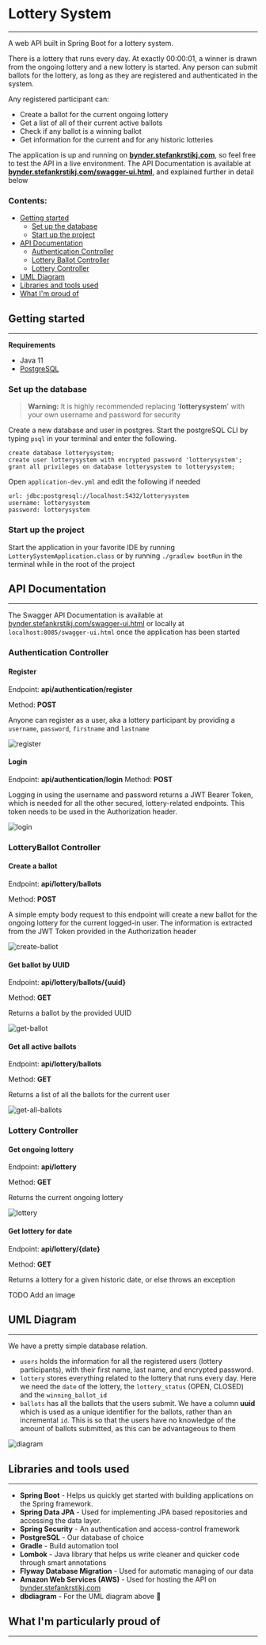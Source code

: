 # Lottery System

---
A web API built in Spring Boot for a lottery system.

There is a lottery that runs every day. At exactly 00:00:01, a winner is drawn from the ongoing lottery and a new
lottery is started. Any person can submit ballots for the lottery, as long as they are registered and authenticated in
the system.

Any registered participant can:

- Create a ballot for the current ongoing lottery
- Get a list of all of their current active ballots
- Check if any ballot is a winning ballot
- Get information for the current and for any historic lotteries

The application is up and running on **[bynder.stefankrstikj.com]()**, so feel free to test the API in a live
environment. The API Documentation is available at **[bynder.stefankrstikj.com/swagger-ui.html]()**, and explained
further in detail below

### Contents:

- [Getting started](#getting-started)
    - [Set up the database](#set-up-the-database)
    - [Start up the project](#start-up-the-project)
- [API Documentation](#api-documentation)
    - [Authentication Controller](#authentication-controller)
    - [Lottery Ballot Controller](#lotteryballot-controller)
    - [Lottery Controller](#lottery-controller)
- [UML Diagram](#uml-diagram)
- [Libraries and tools used](#libraries-and-tools-used)
- [What I'm proud of](#what-im-particularly-proud-of)

## Getting started

---
**Requirements**

- Java 11
- [PostgreSQL](https://www.postgresql.org/download/)

### Set up the database

> **Warning:**
> It is highly recommended replacing '**lotterysystem**' with your own username and password for security

Create a new database and user in postgres. Start the postgreSQL CLI by typing `psql` in your terminal and enter the
following.

```
create database lotterysystem;
create user lotterysystem with encrypted password 'lotterysystem';
grant all privileges on database lotterysystem to lotterysystem;
```

Open `application-dev.yml` and edit the following if needed

```
url: jdbc:postgresql://localhost:5432/lotterysystem
username: lotterysystem
password: lotterysystem
```

### Start up the project

Start the application in your favorite IDE by running `LotterySystemApplication.class`
or by running `./gradlew bootRun` in the terminal while in the root of the project

## API Documentation

---

The Swagger API Documentation is available at [bynder.stefankrstikj.com/swagger-ui.html]() or locally
at `localhost:8085/swagger-ui.html` once the application has been started

### Authentication Controller

#### Register

Endpoint: **api/authentication/register**

Method: **POST**

Anyone can register as a user, aka a lottery participant by providing a `username`, `password`, `firstname`
and `lastname`

![register](img/api/register.png)

#### Login

Endpoint: **api/authentication/login**
Method: **POST**

Logging in using the username and password returns a JWT Bearer Token, which is needed for all the other secured,
lottery-related endpoints. This token needs to be used in the Authorization header.

![login](img/api/login.png)

### LotteryBallot Controller

#### Create a ballot

Endpoint: **api/lottery/ballots**

Method: **POST**

A simple empty body request to this endpoint will create a new ballot for the ongoing lottery for the current logged-in
user. The information is extracted from the JWT Token provided in the Authorization header

![create-ballot](img/api/create-ballot.png)

#### Get ballot by UUID

Endpoint: **api/lottery/ballots/{uuid}**

Method: **GET**

Returns a ballot by the provided UUID

![get-ballot](img/api/get-ballot-by-uuid.png)

#### Get all active ballots

Endpoint: **api/lottery/ballots**

Method: **GET**

Returns a list of all the ballots for the current user

![get-all-ballots](img/api/get-all-ballots.png)

### Lottery Controller

#### Get ongoing lottery

Endpoint: **api/lottery**

Method: **GET**

Returns the current ongoing lottery

![lottery](img/api/get-ongoing-lottery.png)

#### Get lottery for date

Endpoint: **api/lottery/{date}**

Method: **GET**

Returns a lottery for a given historic date, or else throws an exception

TODO Add an image

## UML Diagram

---
We have a pretty simple database relation.

- `users` holds the information for all the registered users (lottery participants), with their first name, last name,
  and encrypted password.
- `lottery` stores everything related to the lottery that runs every day. Here we need the `date` of the lottery,
  the `lottery_status` (OPEN, CLOSED) and the `winning_ballot_id`
- `ballots` has all the ballots that the users submit. We have a column **uuid** which is used as a unique identifier
  for the ballots, rather than an incremental `id`. This is so that the users have no knowledge of the amount of ballots
  submitted, as this can be advantageous to them

![diagram](img/diagram.png)

## Libraries and tools used

---

- **Spring Boot** - Helps us quickly get started with building applications on the Spring framework.
- **Spring Data JPA** - Used for implementing JPA based repositories and accessing the data layer.
- **Spring Security** - An authentication and access-control framework
- **PostgreSQL** - Our database of choice
- **Gradle** - Build automation tool
- **Lombok** - Java library that helps us write cleaner and quicker code through smart annotations
- **Flyway Database Migration** - Used for automatic managing of our data
- **Amazon Web Services (AWS)** - Used for hosting the API on [bynder.stefankrstikj.com]()
- **dbdiagram** - For the UML diagram above 🙂

## What I'm particularly proud of

---
